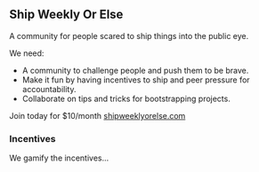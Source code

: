 ## Ship Weekly Or Else

A community for people scared to ship things into the public eye.

We need:

- A community to challenge people and push them to be brave.
- Make it fun by having incentives to ship and peer pressure for accountability.
- Collaborate on tips and tricks for bootstrapping projects.

Join today for $10/month [shipweeklyorelse.com](https://shipweeklyorelse.com)

### Incentives

We gamify the incentives...

